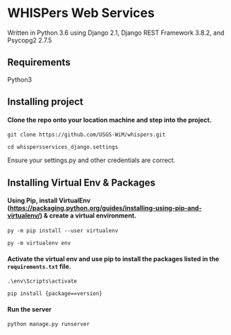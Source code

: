# WHISPers Web Services

Written in Python 3.6 using Django 2.1, Django REST Framework 3.8.2, and Psycopg2 2.7.5

## Requirements
Python3

## Installing project

#### Clone the repo onto your location machine and step into the project.

```git clone https://github.com/USGS-WiM/whispers.git```

```cd whispersservices_django.settings```

Ensure your settings.py and other credentials are correct.

## Installing Virtual Env & Packages
#### Using Pip, install VirtualEnv (https://packaging.python.org/guides/installing-using-pip-and-virtualenv/) & create a virtual environment.

```py -m pip install --user virtualenv```

```py -m virtualenv env```

#### Activate the virtual env and use pip to install the packages listed in the `requirements.txt` file.

```.\env\Scripts\activate```

```pip install {package==version}```

#### Run the server

```python manage.py runserver```